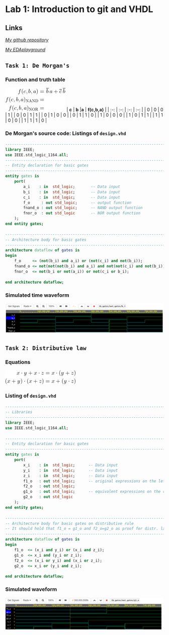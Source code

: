# Lab 1: Introduction to git and VHDL

## Links
[*My github repository*](https://github.com/Masauso-L/Digital-electronics-1/blob/main/Labs/01-gates/README.md)

[*My EDAplayground*](https://www.edaplayground.com/playgrounds/user/155968)

## `Task 1: De Morgan's`
### Function and truth table
![Equations](Images/equations.png)
| **c** | **b** |**a** | **f(c,b,a)** |
| :-: | :-: | :-: | :-: |
| 0 | 0 | 0 | 1 |
| 0 | 0 | 1 | 1 |
| 0 | 1 | 0 | 0 |
| 0 | 1 | 1 | 0 |
| 1 | 0 | 0 | 0 |
| 1 | 0 | 1 | 1 |
| 1 | 1 | 0 | 0 |
| 1 | 1 | 1 | 0 |

### De Morgan's source code: Listings of `design.vhd`

```VHDL
------------------------------------------------------------------------
library IEEE;
use IEEE.std_logic_1164.all;
------------------------------------------------------------------------
-- Entity declaration for basic gates
------------------------------------------------------------------------
entity gates is
    port(
        a_i    : in  std_logic;       -- Data input
        b_i    : in  std_logic;       -- Data input
        c_i    : in  std_logic;       -- Data input
        f_o     : out std_logic;      -- output function
        fnand_o : out std_logic;      -- NAND output function
        fnor_o  : out std_logic       -- NOR output function
    );
end entity gates;

------------------------------------------------------------------------
-- Architecture body for basic gates
------------------------------------------------------------------------
architecture dataflow of gates is
begin
    f_o     <= (not(b_i) and a_i) or (not(c_i) and not(b_i));
    fnand_o <= not(not(not(b_i) and a_i) and not(not(c_i) and not(b_i)));
    fnor_o  <= not(b_i or not(a_i)) or not(c_i or b_i);

end architecture dataflow;
```
### Simulated time waveform
![Waveform](Images/De_Morgan.png)

## `Task 2: Distributive law`

### Equations
![Distributives](Images/Distributives.png)

### Listing of `design.vhd`
```VHDL
-----------------------------------------------------------------------
-- Libraries
-----------------------------------------------------------------------
library IEEE;
use IEEE.std_logic_1164.all;

------------------------------------------------------------------------
-- Entity declaration for basic gates
------------------------------------------------------------------------
entity gates is
    port(
        x_i    : in  std_logic;      -- Data input
        y_i    : in  std_logic;      -- Data input
        z_i    : in  std_logic;      -- Data input
        f1_o   : out std_logic;      -- original expressions on the left
        f2_o   : out std_logic;         
        g1_o   : out std_logic;      -- equivalent expressions on the right
        g2_o   : out std_logic
    );
end entity gates;

------------------------------------------------------------------------
-- Architecture body for basic gates on distributive rule
-- It should hold that f1_o = g1_o and f2_o=g2_o as proof for distr. law
------------------------------------------------------------------------
architecture dataflow of gates is
begin
    f1_o  <= (x_i and y_i) or (x_i and z_i);
    g1_o  <= x_i and (y_i or z_i);
    f2_o  <= (x_i or y_i) and (x_i or z_i);
    g2_o  <= x_i or (y_i and z_i);

end architecture dataflow;
```

### Simulated waveform
![Waveform](Images/Distributive.png)